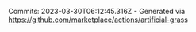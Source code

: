 Commits: 2023-03-30T06:12:45.316Z - Generated via https://github.com/marketplace/actions/artificial-grass
<br>
